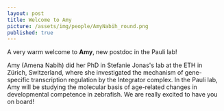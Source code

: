 ```yaml
---
layout: post
title: Welcome to Amy
picture: /assets/img/people/AmyNabih_round.png
published: true
---
```

A very warm welcome to **Amy**, new postdoc in the Pauli lab! 

Amy (Amena Nabih) did her PhD in Stefanie Jonas's lab at the ETH in Zürich, Switzerland, where she investigated the mechanism of gene-specific transcription regulation by the Integrator complex. In the Pauli lab, Amy will be studying the molecular basis of age-related changes in developmental competence in zebrafish. 
We are really excited to have you on board!
